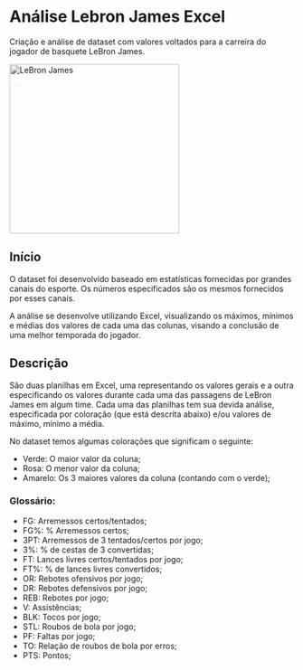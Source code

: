 # Análise Lebron James Excel
Criação e análise de dataset com valores voltados para a carreira do jogador de basquete LeBron James.

<img align="middle" width="300" height="300" src="https://media.licdn.com/dms/image/C4D22AQHJs_xGW78rSA/feedshare-shrink_800/0/1676214552300?e=1678924800&v=beta&t=9DkK3hwqLcnfdkcUiHlQQQrpFxvTAyTU0EAhYxI9Vls" alt="LeBron James" />
  
## Início
O dataset foi desenvolvido baseado em estatísticas fornecidas por grandes canais do esporte. Os números especificados são os mesmos fornecidos por esses canais. 

A análise se desenvolve utilizando Excel, visualizando os máximos, mínimos e médias dos valores de cada uma das colunas, visando a conclusão de uma melhor temporada do jogador.

## Descrição
São duas planilhas em Excel, uma representando os valores gerais e a outra especificando os valores durante cada uma das passagens de LeBron James em algum time. Cada uma das planilhas tem sua devida análise, especificada por coloração (que está descrita abaixo) e/ou valores de máximo, mínimo a média.

No dataset temos algumas colorações que significam o seguinte:
- Verde: O maior valor da coluna;
- Rosa: O menor valor da coluna;
- Amarelo: Os 3 maiores valores da coluna (contando com o verde);

### Glossário:
- FG: Arremessos certos/tentados;<br />
- FG%: % Arremessos certos;<br />
- 3PT: Arremessos de 3 tentados/certos por jogo;<br />
- 3%: % de cestas de 3 convertidas;<br />
- FT: Lances livres certos/tentados por jogo;<br />
- FT%: % de lances livres convertidos;<br />
- OR: Rebotes ofensivos por jogo;<br />
- DR: Rebotes defensivos por jogo;<br />
- REB: Rebotes por jogo;<br />
- V: Assistências;<br />
- BLK: Tocos por jogo;<br />
- STL: Roubos de bola por jogo;<br />
- PF: Faltas por jogo;<br />
- TO: Relação de roubos de bola por erros;<br />
- PTS: Pontos;
